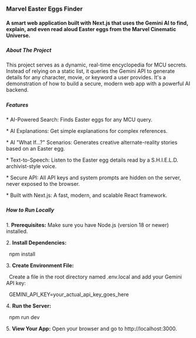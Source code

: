 ### **Marvel Easter Eggs Finder**

#### A smart web application built with Next.js that uses the Gemini AI to find, explain, and even read aloud Easter eggs from the Marvel Cinematic Universe.

##### 

##### About The Project

This project serves as a dynamic, real-time encyclopedia for MCU secrets. Instead of relying on a static list, it queries the Gemini API to generate details for any character, movie, or keyword a user provides. It's a demonstration of how to build a secure, modern web app with a powerful AI backend.

##### 

##### Features

\* AI-Powered Search: Finds Easter eggs for any MCU query.

\* AI Explanations: Get simple explanations for complex references.

\* AI "What If...?" Scenarios: Generates creative alternate-reality stories based on an Easter egg.

\* Text-to-Speech: Listen to the Easter egg details read by a S.H.I.E.L.D. archivist-style voice.

\* Secure API: All API keys and system prompts are hidden on the server, never exposed to the browser.

\* Built with Next.js: A fast, modern, and scalable React framework.

##### 

##### How to Run Locally



1\. **Prerequisites:** Make sure you have Node.js (version 18 or newer) installed.



2\. **Install Dependencies:**

&nbsp;	npm install



3\. **Create Environment File:** 

&nbsp;  Create a file in the root directory named .env.local and add your Gemini API key:

&nbsp;	GEMINI\_API\_KEY=your\_actual\_api\_key\_goes\_here



4\. **Run the Server:**

&nbsp;	npm run dev



5\. **View Your App:** Open your browser and go to http://localhost:3000.

